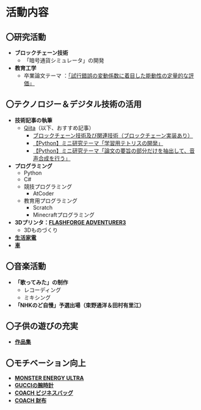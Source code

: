 # **活動内容**
## **〇研究活動**
- **ブロックチェーン技術**
    - 「暗号通貨シミュレータ」の開発
- **教育工学**
    - 卒業論文テーマ ：[「試行錯誤の変動係数に着目した能動性の定量的な評価」](image/michihiro/20010404_216K6063.pdf)
## **〇テクノロジー＆デジタル技術の活用**
- **技術記事の執筆**
    - [Qiita](https://qiita.com/michimichix521)（以下、おすすめ記事）
        - [ブロックチェーン技術及び関連技術（ブロックチェーン実装あり）](https://qiita.com/michimichix521/items/1485f05a45a37d7ffe08)
        - [【Python】ミニ研究テーマ「学習用テトリスの開発」](https://qiita.com/michimichix521/items/e17db5c744fa877542b6)
        - [【Python】ミニ研究テーマ「論文の要旨の部分だけを抽出して、音声合成を行う」](https://qiita.com/michimichix521/items/3231ca1bbe2c8eafeb49)
- **プログラミング**
    - Python
    - C#
    - 競技プログラミング
        - AtCoder
    - 教育用プログラミング
        - Scratch
        - Minecraftプログラミング
- **3Dプリンタ：[FLASHFORGE ADVENTURER3](image/michihiro/3Dプリンタ.jpg)**
    - 3Dものづくり
- [**生活家電**](household_appliances.html)
- [**車**](image/michihiro/デイズ.jpg)
## **〇音楽活動**
- **「歌ってみた」の制作**
    - レコーディング
    - ミキシング
- **「NHKのど自慢」予選出場（束野通洋＆田村有里江）**
## **〇子供の遊びの充実**
- [**作品集**](yurie_portfolio.html)

## **〇モチベーション向上**
- **[MONSTER ENERGY ULTRA](https://www.amazon.co.jp/gp/product/B00YOXAIRY/ref=ppx_yo_dt_b_asin_title_o05_s00?ie=UTF8&psc=1)**
- [**GUCCIの腕時計**](image/michihiro/腕時計.jpg)
- [**COACH ビジネスバッグ**](image/michihiro/ビジネスバッグ.jpg)
- [**COACH 財布**](image/michihiro/財布.jpg)